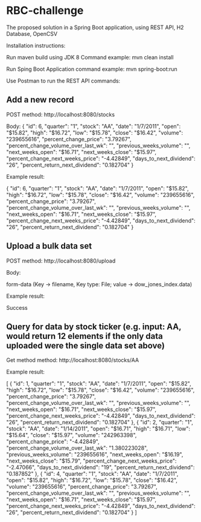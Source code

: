 # RBC-challenge

The proposed solution in a Spring Boot application, using REST API, H2 Database, OpenCSV

Installation instructions:

Run maven build using JDK 8 Command example: mvn clean install

Run Sping Boot Application command example: mvn spring-boot:run

Use Postman to run the REST API commands:

Add a new record
----------------

POST method: http://localhost:8080/stocks

Body:
{
        "id": 6,
        "quarter": "1",
        "stock": "AA",
        "date": "1/7/2011",
        "open": "$15.82",
        "high": "$16.72",
        "low": "$15.78",
        "close": "$16.42",
        "volume": "239655616",
        "percent_change_price": "3.79267",
        "percent_change_volume_over_last_wk": "",
        "previous_weeks_volume": "",
        "next_weeks_open": "$16.71",
        "next_weeks_close": "$15.97",
        "percent_change_next_weeks_price": "-4.42849",
        "days_to_next_dividend": "26",
        "percent_return_next_dividend": "0.182704"
    }

Example result:

{
    "id": 6,
    "quarter": "1",
    "stock": "AA",
    "date": "1/7/2011",
    "open": "$15.82",
    "high": "$16.72",
    "low": "$15.78",
    "close": "$16.42",
    "volume": "239655616",
    "percent_change_price": "3.79267",
    "percent_change_volume_over_last_wk": "",
    "previous_weeks_volume": "",
    "next_weeks_open": "$16.71",
    "next_weeks_close": "$15.97",
    "percent_change_next_weeks_price": "-4.42849",
    "days_to_next_dividend": "26",
    "percent_return_next_dividend": "0.182704"
}

Upload a bulk data set
----------------------

POST method: http://localhost:8080/upload

Body:

form-data  (Key -> filename, Key type: File;    value -> dow_jones_index.data)

Example result:

Success



Query for data by stock ticker (e.g. input: AA, would return 12 elements if the only data uploaded were the single data set above)
------------------------------

Get method method: http://localhost:8080/stocks/AA

Example result:

[
    {
        "id": 1,
        "quarter": "1",
        "stock": "AA",
        "date": "1/7/2011",
        "open": "$15.82",
        "high": "$16.72",
        "low": "$15.78",
        "close": "$16.42",
        "volume": "239655616",
        "percent_change_price": "3.79267",
        "percent_change_volume_over_last_wk": "",
        "previous_weeks_volume": "",
        "next_weeks_open": "$16.71",
        "next_weeks_close": "$15.97",
        "percent_change_next_weeks_price": "-4.42849",
        "days_to_next_dividend": "26",
        "percent_return_next_dividend": "0.182704"
    },
    {
        "id": 2,
        "quarter": "1",
        "stock": "AA",
        "date": "1/14/2011",
        "open": "$16.71",
        "high": "$16.71",
        "low": "$15.64",
        "close": "$15.97",
        "volume": "242963398",
        "percent_change_price": "-4.42849",
        "percent_change_volume_over_last_wk": "1.380223028",
        "previous_weeks_volume": "239655616",
        "next_weeks_open": "$16.19",
        "next_weeks_close": "$15.79",
        "percent_change_next_weeks_price": "-2.47066",
        "days_to_next_dividend": "19",
        "percent_return_next_dividend": "0.187852"
    },
    {
        "id": 4,
        "quarter": "1",
        "stock": "AA",
        "date": "1/7/2011",
        "open": "$15.82",
        "high": "$16.72",
        "low": "$15.78",
        "close": "$16.42",
        "volume": "239655616",
        "percent_change_price": "3.79267",
        "percent_change_volume_over_last_wk": "",
        "previous_weeks_volume": "",
        "next_weeks_open": "$16.71",
        "next_weeks_close": "$15.97",
        "percent_change_next_weeks_price": "-4.42849",
        "days_to_next_dividend": "26",
        "percent_return_next_dividend": "0.182704"
    }
]




